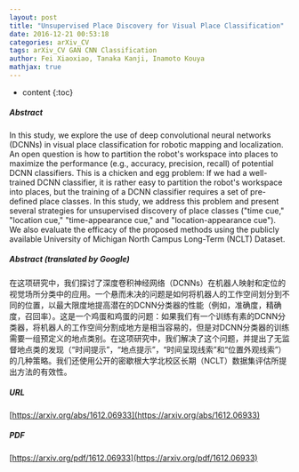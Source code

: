 ```yaml
---
layout: post
title: "Unsupervised Place Discovery for Visual Place Classification"
date: 2016-12-21 00:53:18
categories: arXiv_CV
tags: arXiv_CV GAN CNN Classification
author: Fei Xiaoxiao, Tanaka Kanji, Inamoto Kouya
mathjax: true
---
```


* content
{:toc}

##### Abstract
In this study, we explore the use of deep convolutional neural networks (DCNNs) in visual place classification for robotic mapping and localization. An open question is how to partition the robot's workspace into places to maximize the performance (e.g., accuracy, precision, recall) of potential DCNN classifiers. This is a chicken and egg problem: If we had a well-trained DCNN classifier, it is rather easy to partition the robot's workspace into places, but the training of a DCNN classifier requires a set of pre-defined place classes. In this study, we address this problem and present several strategies for unsupervised discovery of place classes ("time cue," "location cue," "time-appearance cue," and "location-appearance cue"). We also evaluate the efficacy of the proposed methods using the publicly available University of Michigan North Campus Long-Term (NCLT) Dataset.

##### Abstract (translated by Google)
在这项研究中，我们探讨了深度卷积神经网络（DCNNs）在机器人映射和定位的视觉场所分类中的应用。一个悬而未决的问题是如何将机器人的工作空间划分到不同的位置，以最大限度地提高潜在的DCNN分类器的性能（例如，准确度，精确度，召回率）。这是一个鸡蛋和鸡蛋的问题：如果我们有一个训练有素的DCNN分类器，将机器人的工作空间分割成地方是相当容易的，但是对DCNN分类器的训练需要一组预定义的地点类别。在这项研究中，我们解决了这个问题，并提出了无监督地点类的发现（“时间提示”，“地点提示”，“时间呈现线索”和“位置外观线索”）的几种策略。我们还使用公开的密歇根大学北校区长期（NCLT）数据集评估所提出方法的有效性。

##### URL
[https://arxiv.org/abs/1612.06933](https://arxiv.org/abs/1612.06933)

##### PDF
[https://arxiv.org/pdf/1612.06933](https://arxiv.org/pdf/1612.06933)

